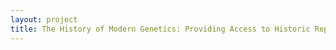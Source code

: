 ```yaml
--- 
layout: project 
title: The History of Modern Genetics: Providing Access to Historic Reprint Collections at Cold Spring Harbor Laboratory Archives
---
```




